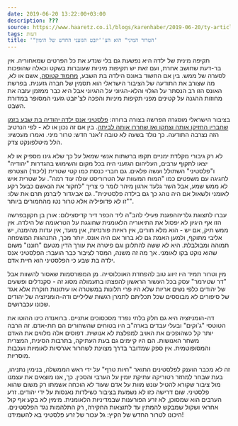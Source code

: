 ```yaml
---
date: 2019-06-20 13:22:00+03:00
description: ???
source: https://www.haaretz.co.il/blogs/karenhaber/2019-06-20/ty-article/0000017f-f8fa-d2d5-a9ff-f8fe04350000
tags: דעות
title: '"הטרור המיני" הוא הצ''יזבט הגזעני החדש של הימין'
---
```


תקיפה מינית של ילדה היא נפשעת גם בלי שנדע את כל הפרטים שמאחוריה. אין בר-דעת שחושב אחרת, ועם זאת יש תקיפות מיניות שעוברות בשקט וכאלה שהופכות לסערה של ממש. בין אם החשוד באונס הילדה בת השבע, [מחמוד קטוסה](/news/law/2019-06-19/ty-article/.premium/0000017f-e1fa-d75c-a7ff-fdffb6410000), אשם או לא, מה שצורב את התודעה של הציבור הישראלי הוא תסמין של חברה גזענית. בפרשת האונס הזו רב הנסתר על הגלוי והלא-הגיוני על ההגיוני אבל היא כבר ממזמן עזבה את מחוזות ההגנה על קטינים מפני תקיפות מיניות והפכה לצ'יזבט גזעני המסופר במדורת השבט. 

בציבור הישראלי מוסגרה הפרשה בצורה ברורה: [פלסטיני אנס ילדה יהודיה בת שבע בזמן שחבריו החזיקו אותה וצחקו ואז שחררו אותה לביתה](/news/politics/2019-06-17/ty-article/0000017f-f769-d044-adff-f7f91fe80000). בין אם זה נכון או לא - לפי הנרטיב הזה נצרבה התודעה. כך נולד בשעה לא טובה ז'אנר חדש: טרור מיני. ואמרו מעכשיו: הלל מיטלפונקט צדק. 

לא רק גיבורי מקלדת ימניים תקפו ברשתות אנשי שמאל על כך שלא גינו מספיק או לא יצאו לתקוף ערבים, העליהום הגזעני היה בכל מקום והשימוש בהגדרות "יהודיה" ו"פלסטיני" השתולל ועשה פלאים. גם חברי כנסת כמו קטי שטרית (ליכוד) הצטרפו לחגיגה עם משפטים כמו "המוח המעוות של הטרוריסט עולה עוד רמה". על שטרית איש לא ממש שמע, אבל השר גלעד ארגון מיהר לומר כי צריך "לחקור את הנאשם כבעל רקע לאומני ולשאול אם היה נוהג כך גם בילדה פלסטינית". גם אביגדור ליברמן תרם את שלו: "זו לא פדופיליה אלא טרור נטו מהחמורים ביותר". 

 עברו לתצוגת גלריההפגנת פעילי להב"ה ליד הכפר דיר קדיסצילום: אורן בן חקוןבפרשה הזו אף היגיון לא יפסול את התיאוריה הלאומנית שחוגגת על הטראומה של הילדה. אין ממש תיק, אם יש - הוא מלא חורים, אין ראיות פורנזיות, אין מועד, אין עדות מהימנה, יש אליבי מתוקף, ולמען האמת גם לא ברור אם היה אונס. יותר מכך, התנהגות המשפחה תמוהה ומבולבלת. היא לא ששה להתלונן וגם פיטרה את עורך הדין מטעם "חוננו" משום שהוא נוקט בקו לאומני. אך מה זה משנה, המסר לציבור כבר הועבר: הפלסטיני אנס ילדה בת שבע כי הפלסטיני הוא חיית אדם. 

מין וטרור תמיד היו זיווג טוב להפחדת האוכלוסייה. מן המפורסמות שאסור להשוות אבל "דר שטירמר" עסק בכל העשור הראשון להפצתו בתעמולה מסוג זה - סקנדלים ופשעים של יהודים כלפי נשים אריות שלא היו פרי תלונות במשטרה או עיתונות חוקרת אלא אגד של סיפורים לא מבוססים שכל תכליתם לתמרן רגשות שליליים ודה-הומניזציה של יהודים שכונו עכברושים. 

דה-הומניזציה היא גם חלק בלתי נפרד מסכסוכים אתניים. ברואנדה כינו ההוטו את הטוטסי "ג'וקים" ובעלי עבדים בארה"ב היו בטוחים שהשחורים הם תת-אדם. זה הרבה יותר קל כשהופכים את האויב למפלצת לא אנושית. דפוסים אלה מלווים את האדם משחר האנושות. הם היו קיימים גם בעת העתיקה, בתרבות הסינית, המצרית והמסופוטמית. אין ספק שמדובר בדרך מצוינת לשחרור אגרסיות לאומיות ועכבות מוסריות. 

זה לא מכבר הוענק לפלסטינים התואר "חיות טרף" על ידי ראש הממשלה, בנימין נתניהו, בעת שבחר למחזר רטוריקה עתיקת יומין על הערבי והסכין. כך, אנו מוצאים את עצמנו מול ציבור שקורא להטיל עונש מוות על אדם שעוד לא הוכחה אשמתו רק משום שהוא פלסטיני. שום דרישה כזו לא נשמעת בציבור כשילדות נאנסות על ידי יהודים. זרע הערבים הוא שמסוכן, לא זרע הפורענות שבמדיניות הלאומנית. מימין לא בקע אף קול אחראי ושקול שמבקש להמתין עד לתוצאות החקירה, רק התלהמות נגד הפלסטינים. היכונו לטרור החדש של הקיץ: גל עכור של זרע פלסטיני בא להשמידנו!